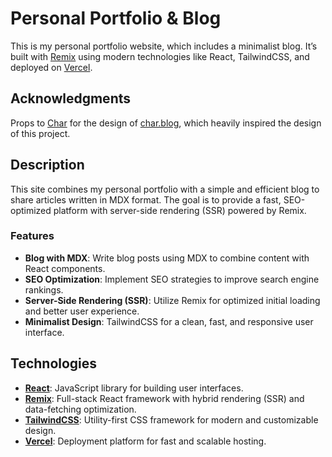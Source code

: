 # Personal Portfolio & Blog

This is my personal portfolio website, which includes a minimalist blog. It’s built with [Remix](https://remix.run) using modern technologies like React, TailwindCSS, and deployed on [Vercel](https://vercel.com).

## Acknowledgments
Props to [Char](https://github.com/Name) for the design of [char.blog](https://github.com/Name/char.blog), which heavily inspired the design of this project.

## Description

This site combines my personal portfolio with a simple and efficient blog to share articles written in MDX format. The goal is to provide a fast, SEO-optimized platform with server-side rendering (SSR) powered by Remix.

### Features

- **Blog with MDX**: Write blog posts using MDX to combine content with React components.
- **SEO Optimization**: Implement SEO strategies to improve search engine rankings.
- **Server-Side Rendering (SSR)**: Utilize Remix for optimized initial loading and better user experience.
- **Minimalist Design**: TailwindCSS for a clean, fast, and responsive user interface.

## Technologies

- **[React](https://reactjs.org/)**: JavaScript library for building user interfaces.
- **[Remix](https://remix.run/)**: Full-stack React framework with hybrid rendering (SSR) and data-fetching optimization.
- **[TailwindCSS](https://tailwindcss.com/)**: Utility-first CSS framework for modern and customizable design.
- **[Vercel](https://vercel.com/)**: Deployment platform for fast and scalable hosting.
